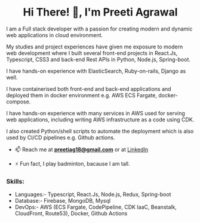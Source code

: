 <h1 align="center">Hi There! 👋, I'm Preeti Agrawal</h1>

I am a Full stack developer with a passion for creating modern and dynamic web applications in cloud environment.

My studies and project experiences have given me exposure to modern web development where I built several front-end projects in React.Js, Typescript, CSS3 and back-end Rest APIs in Python, Node.js, Spring-boot.

I have hands-on experience with ElasticSearch, Ruby-on-rails, Django as well.

I have containerised both front-end and back-end applications and deployed them in docker environment e.g. AWS ECS Fargate, docker-compose.

I have hands-on experience with many services in AWS used for serving web applications, including writing AWS infrastructure as a code using CDK.

I also created Python/shell scripts to automate the deployment which is also used by CI/CD pipelines e.g. Github actions.

- 📫 Reach me at **preetiag18@gmail.com** or at [LinkedIn](https://www.linkedin.com/in/preeti-ag/)

- ⚡ Fun fact, I play badminton, bacause I am tall.

<h3 align="left">Skills:</h3>

-  Languages:- Typescript, React.Js, Node.js, Redux, Spring-boot
-  Database:- Firebase, MongoDB, Mysql
-  DevOps:- AWS (ECS Fargate, CodePipeline, CDK IaaC, Beanstalk, CloudFront, Route53), Docker, Github Actions
